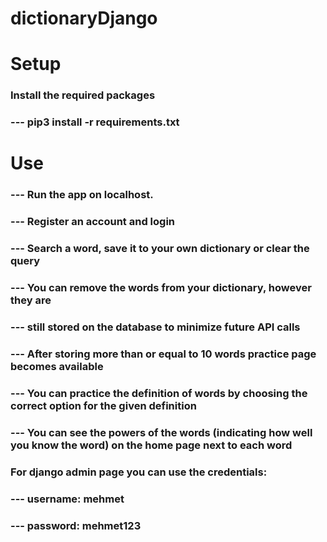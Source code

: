 # dictionaryDjango

# Setup
### Install the required packages
### --- pip3 install -r requirements.txt

# Use
### --- Run the app on localhost.  
### --- Register an account and login  
### --- Search a word, save it to your own dictionary or clear the query  
### --- You can remove the words from your dictionary, however they are  
### --- still stored on the database to minimize future API calls
### --- After storing more than or equal to 10 words practice page becomes available
### --- You can practice the definition of words by choosing the correct option for the given definition
### --- You can see the powers of the words (indicating how well you know the word) on the home page next to each word

### For django admin page you can use the credentials:
### --- username: mehmet
### --- password: mehmet123

